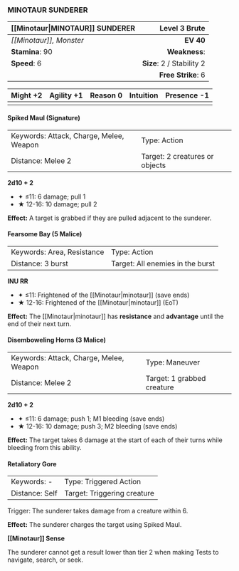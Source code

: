 ### MINOTAUR SUNDERER

| [[Minotaur\|MINOTAUR]] SUNDERER |         **Level 3 Brute** |
| :------------------------------ | ------------------------: |
| *[[Minotaur]], Monster*         |                 **EV 40** |
| **Stamina**: 90                 |             **Weakness**: |
| **Speed**: 6                    | **Size**: 2 / Stability 2 |
|                                 |        **Free Strike**: 6 |

| **Might** +2 | **Agility** +1 | **Reason** 0 | **Intuition** | **Presence** -1 |
| ------------ | -------------- | ------------ | ------------- | --------------- |
|              |                |              |               |                 |

#### Spiked Maul (Signature)

|                                         |                                |
| :-------------------------------------- | :----------------------------- |
| Keywords: Attack, Charge, Melee, Weapon | Type: Action                   |
| Distance: Melee 2                       | Target: 2 creatures or objects |

**2d10 + 2**

- ✦ ≤11: 6 damage; pull 1
- ★ 12-16: 10 damage; pull 2

**Effect:** A target is grabbed if they are pulled adjacent to the sunderer.

#### Fearsome Bay (5 Malice)

|                            |                                  |
| :------------------------- | :------------------------------- |
| Keywords: Area, Resistance | Type: Action                     |
| Distance: 3 burst          | Target: All enemies in the burst |

**INU RR**

- ✦ ≤11: Frightened of the [[Minotaur|minotaur]] (save ends)
- ★ 12-16: Frightened of the [[Minotaur|minotaur]] (EoT)

**Effect:** The [[Minotaur|minotaur]] has **resistance** and **advantage** until the end of their next turn.

#### Disemboweling Horns (3 Malice)

|                                         |                            |
| :-------------------------------------- | :------------------------- |
| Keywords: Attack, Charge, Melee, Weapon | Type: Maneuver             |
| Distance: Melee 2                       | Target: 1 grabbed creature |

**2d10 + 2**

- ✦ ≤11: 6 damage; push 1; M1 bleeding (save ends)
- ★ 12-16: 10 damage; push 3; M2 bleeding (save ends)

**Effect:** The target takes 6 damage at the start of each of their turns while bleeding from this ability.

#### Retaliatory Gore

|                |                             |
| :------------- | :-------------------------- |
| Keywords: -    | Type: Triggered Action      |
| Distance: Self | Target: Triggering creature |

Trigger: The sunderer takes damage from a creature within 6.

**Effect:** The sunderer charges the target using Spiked Maul.

**[[Minotaur]] Sense**

The sunderer cannot get a result lower than tier 2 when making Tests to navigate, search, or seek.

